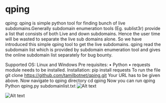 # qping
qping: qping is simple python tool for finding bunch of live subdomains.Generally subdomain enumeration tools (Eg. sublist3r) provide a list that consists of both Live and down subdomains. Hence the user time will be wasted to separate the live sub domains alone. So we have introduced this simple qping tool to get the live subdomains. qping read the subdomain list which is provided by subdomain enumeration tool and gives the online subdomain list separately for bug bounty.

Supported OS:
Linux and Windows
Pre requisites:
•	Python 
•	requests module needs to be installed.
Installation:
pip install requests 
To run the file
git clone https://github.com/tamilbotnet/qping.git 
Your URL has to be given above.
Now navigate to qping directory
cd qping
Now you can run qping
	Python qping.py subdomainlist.txt 
![Alt text](https://github.com/tamilbotnet/qping/blob/master/img/1.png?raw=true " Step 1")

![Alt text](https://github.com/tamilbotnet/qping/blob/master/img/2.png?raw=true " Step 2")


